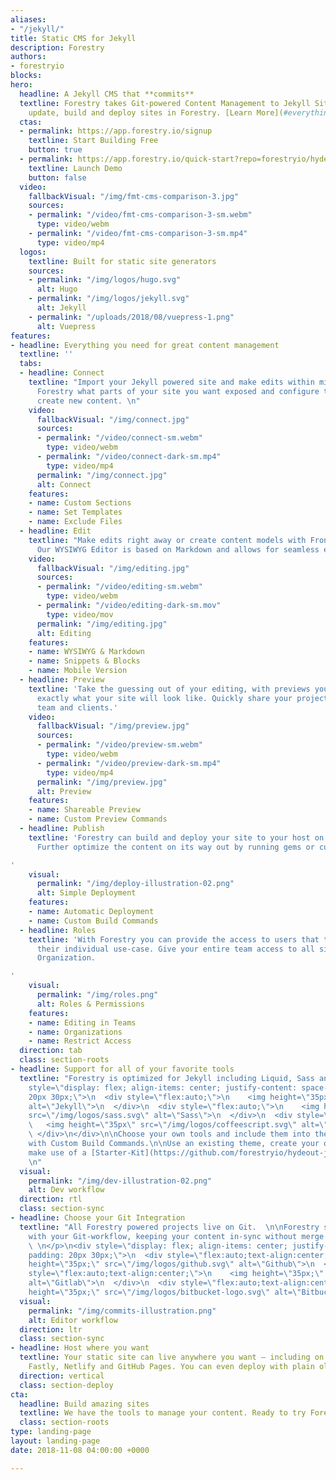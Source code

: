 ```yaml
---
aliases:
- "/jekyll/"
title: Static CMS for Jekyll
description: Forestry
authors:
- forestryio
blocks: 
hero:
  headline: A Jekyll CMS that **commits**
  textline: Forestry takes Git-powered Content Management to Jekyll Sites. Easily
    update, build and deploy sites in Forestry. [Learn More](#everything-you-need-for-great-content-management)
  ctas:
  - permalink: https://app.forestry.io/signup
    textline: Start Building Free
    button: true
  - permalink: https://app.forestry.io/quick-start?repo=forestryio/hydeout-jekyll-starter&provider=github&engine=jekyll
    textline: Launch Demo
    button: false
  video:
    fallbackVisual: "/img/fmt-cms-comparison-3.jpg"
    sources:
    - permalink: "/video/fmt-cms-comparison-3-sm.webm"
      type: video/webm
    - permalink: "/video/fmt-cms-comparison-3-sm.mp4"
      type: video/mp4
  logos:
    textline: Built for static site generators
    sources:
    - permalink: "/img/logos/hugo.svg"
      alt: Hugo
    - permalink: "/img/logos/jekyll.svg"
      alt: Jekyll
    - permalink: "/uploads/2018/08/vuepress-1.png"
      alt: Vuepress
features:
- headline: Everything you need for great content management
  textline: ''
  tabs:
  - headline: Connect
    textline: "Import your Jekyll powered site and make edits within minutes. Tell
      Forestry what parts of your site you want exposed and configure templates to
      create new content. \n"
    video:
      fallbackVisual: "/img/connect.jpg"
      sources:
      - permalink: "/video/connect-sm.webm"
        type: video/webm
      - permalink: "/video/connect-dark-sm.mp4"
        type: video/mp4
      permalink: "/img/connect.jpg"
      alt: Connect 
    features:
    - name: Custom Sections
    - name: Set Templates
    - name: Exclude Files
  - headline: Edit
    textline: "Make edits right away or create content models with Front Matter Templates.
      Our WYSIWYG Editor is based on Markdown and allows for seamless editing.  \n"
    video:
      fallbackVisual: "/img/editing.jpg"
      sources:
      - permalink: "/video/editing-sm.webm"
        type: video/webm
      - permalink: "/video/editing-dark-sm.mov"
        type: video/mov
      permalink: "/img/editing.jpg"
      alt: Editing 
    features:
    - name: WYSIWYG & Markdown
    - name: Snippets & Blocks
    - name: Mobile Version
  - headline: Preview
    textline: 'Take the guessing out of your editing, with previews you always know
      exactly what your site will look like. Quickly share your project with your
      team and clients.'
    video:
      fallbackVisual: "/img/preview.jpg"
      sources:
      - permalink: "/video/preview-sm.webm"
        type: video/webm
      - permalink: "/video/preview-dark-sm.mp4"
        type: video/mp4
      permalink: "/img/preview.jpg"
      alt: Preview
    features:
    - name: Shareable Preview
    - name: Custom Preview Commands
  - headline: Publish
    textline: 'Forestry can build and deploy your site to your host on every change.
      Further optimize the content on its way out by running gems or custom scripts.

'
    visual:
      permalink: "/img/deploy-illustration-02.png"
      alt: Simple Deployment
    features:
    - name: Automatic Deployment
    - name: Custom Build Commands
  - headline: Roles
    textline: 'With Forestry you can provide the access to users that they need for
      their individual use-case. Give your entire team access to all sites in your
      Organization.

'
    visual:
      permalink: "/img/roles.png"
      alt: Roles & Permissions
    features:
    - name: Editing in Teams
    - name: Organizations
    - name: Restrict Access
  direction: tab
  class: section-roots
- headline: Support for all of your favorite tools
  textline: "Forestry is optimized for Jekyll including Liquid, Sass and Coffeescript.\n\n<div
    style=\"display: flex; align-items: center; justify-content: space-between; padding:
    20px 30px;\">\n  <div style=\"flex:auto;\">\n    <img height=\"35px\" src=\"/img/logos/jekyll.svg\"
    alt=\"Jekyll\">\n  </div>\n  <div style=\"flex:auto;\">\n    <img height=\"35px\"
    src=\"/img/logos/sass.svg\" alt=\"Sass\">\n  </div>\n  <div style=\"flex:auto;\">\n
    \   <img height=\"35px\" src=\"/img/logos/coffeescript.svg\" alt=\"CoffeeScript\">\n
    \ </div>\n</div>\n\nChoose your own tools and include them into the build process
    with Custom Build Commands.\n\nUse an existing theme, create your own site or
    make use of a [Starter-Kit](https://github.com/forestryio/hydeout-jekyll-starter).
    \n"
  visual:
    permalink: "/img/dev-illustration-02.png"
    alt: Dev workflow
  direction: rtl
  class: section-sync
- headline: Choose your Git Integration
  textline: "All Forestry powered projects live on Git.  \n\nForestry seamlessly integrates
    with your Git-workflow, keeping your content in-sync without merge conflicts.
    \ \n</p>\n<div style=\"display: flex; align-items: center; justify-content: space-between;
    padding: 20px 30px;\">\n  <div style=\"flex:auto;text-align:center;\">\n    <img
    height=\"35px;\" src=\"/img/logos/github.svg\" alt=\"Github\">\n  </div>\n  <div
    style=\"flex:auto;text-align:center;\">\n    <img height=\"35px;\" src=\"/img/logos/gitlab.svg\"
    alt=\"Gitlab\">\n  </div>\n  <div style=\"flex:auto;text-align:center;\">\n    <img
    height=\"35px;\" src=\"/img/logos/bitbucket-logo.svg\" alt=\"Bitbucket\">\n  </div>\n</div><p>\n"
  visual:
    permalink: "/img/commits-illustration.png"
    alt: Editor workflow
  direction: ltr
  class: section-sync
- headline: Host where you want
  textline: Your static site can live anywhere you want — including on Amazon S3,
    Fastly, Netlify and GitHub Pages. You can even deploy with plain old FTP.
  direction: vertical
  class: section-deploy
cta:
  headline: Build amazing sites
  textline: We have the tools to manage your content. Ready to try Forestry?
  class: section-roots
type: landing-page
layout: landing-page
date: 2018-11-08 04:00:00 +0000

---
```

